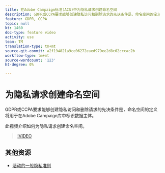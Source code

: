 ```yaml
---
title: 在Adobe Campaign标准(ACS)中为隐私请求创建命名空间
description: GDPR或CCPA要求能够创建隐私访问和删除请求的先决条件是，命名空间的定义将用于在Adobe Campaign库中标识数据主体。 此视频介绍如何为隐私请求创建命名空间。
feature: GDPR, CCPA
topic: null
kt: 1460
doc-type: feature video
activity: use
team: TM
translation-type: tm+mt
source-git-commit: a2f194821a9ce06272eaed979ee2d8c62cccac2b
workflow-type: tm+mt
source-wordcount: '123'
ht-degree: 0%

---
```



# 为隐私请求创建命名空间

GDPR或CCPA要求能够创建隐私访问和删除请求的先决条件是，命名空间的定义将用于在Adobe Campaign库中标识数据主体。

此视频介绍如何为隐私请求创建命名空间。

>[!VIDEO](https://video.tv.adobe.com/v/22600?quality=12)

## 其他资源

* [活动的一般隐私准则](https://helpx.adobe.com/campaign/kb/campaign-privacy-overview.html)
